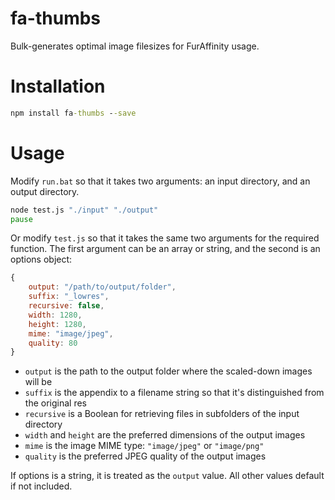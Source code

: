 # fa-thumbs
Bulk-generates optimal image filesizes for FurAffinity usage.

# Installation
```bat
npm install fa-thumbs --save
```

# Usage
Modify `run.bat` so that it takes two arguments: an input directory, and an output directory.

```bat
node test.js "./input" "./output"
pause
```

Or modify `test.js` so that it takes the same two arguments for the required function. The first argument can be an array or string, and the second is an options object:

```js
{
	output: "/path/to/output/folder",
	suffix: "_lowres",
	recursive: false,
	width: 1280,
	height: 1280,
	mime: "image/jpeg",
	quality: 80
}
```

* `output` is the path to the output folder where the scaled-down images will be
* `suffix` is the appendix to a filename string so that it's distinguished from the original res
* `recursive` is a Boolean for retrieving files in subfolders of the input directory
* `width` and `height` are the preferred dimensions of the output images
* `mime` is the image MIME type: `"image/jpeg"` or `"image/png"`
* `quality` is the preferred JPEG quality of the output images

If options is a string, it is treated as the `output` value. All other values default if not included.
